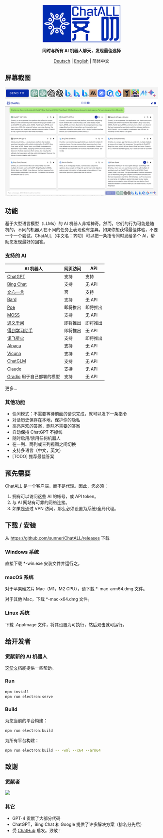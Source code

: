 <div align="center">
   <img src="src/assets/logo-cover.png" width=256></img>
   <p><strong>同时与所有 AI 机器人聊天，发现最佳选择</strong></p>

[Deutsch](README_DE-DE.md) | [English](README.md) | 简体中文

</div>

## 屏幕截图

![Screenshot](screenshots/screenshot-2.png?raw=true)
![Screenshot](screenshots/screenshot-1.png?raw=true)

## 功能

基于大型语言模型（LLMs）的 AI 机器人非常神奇。然而，它们的行为可能是随机的，不同的机器人在不同的任务上表现也有差异。如果你想获得最佳体验，不要一个一个尝试。ChatALL（中文名：齐叨）可以把一条指令同时发给多个 AI，帮助您发现最好的回答。

### 支持的 AI

| AI 机器人                                                    | 网页访问 | API      |
| ------------------------------------------------------------ | -------- | -------- |
| [ChatGPT](https://chat.openai.com)                           | 支持     | 支持     |
| [Bing Chat](https://www.bing.com/new)                        | 支持     | 无 API   |
| [文心一言](https://yiyan.baidu.com/)                         | 否       | 支持     |
| [Bard](https://bard.google.com/)                             | 支持     | 无 API   |
| [Poe](https://poe.com/)                                      | 即将推出 | 即将推出 |
| [MOSS](https://moss.fastnlp.top/)                            | 支持     | 无 API   |
| [通义千问](http://tongyi.aliyun.com/)                        | 即将推出 | 即将推出 |
| [得到学习助手](https://ai.dedao.cn/)                         | 即将推出 | 无 API   |
| [讯飞星火](http://xinghuo.xfyun.cn/)                         | 支持     | 即将推出 |
| [Alpaca](https://crfm.stanford.edu/2023/03/13/alpaca.html)   | 支持     | 无 API   |
| [Vicuna](https://lmsys.org/blog/2023-03-30-vicuna/)          | 支持     | 无 API   |
| [ChatGLM](https://chatglm.cn/blog)                           | 支持     | 无 API   |
| [Claude](https://www.anthropic.com/index/introducing-claude) | 支持     | 无 API   |
| [Gradio](https://gradio.app/) 用于自己部署的模型             | 支持     | 无 API   |

更多...

### 其他功能

- 快问模式：不需要等待前面的请求完成，就可以发下一条指令
- 对话历史保存在本地，保护你的隐私
- 高亮喜欢的答案，删除不需要的答案
- 自动保持 ChatGPT 不掉线
- 随时启用/禁用任何机器人
- 在一列、两列或三列视图之间切换
- 支持多语言（中文，英文）
- [TODO] 推荐最佳答案

## 预先需要

ChatALL 是一个客户端，而不是代理。因此，您必须：

1. 拥有可以访问这些 AI 的帐号，或 API token。
2. 与 AI 网站有可靠的网络连接。
3. 如果是通过 VPN 访问，那么必须设置为系统/全局代理。

## 下载 / 安装

从 https://github.com/sunner/ChatALL/releases 下载

### Windows 系统

直接下载 \*-win.exe 安装文件并运行之。

### macOS 系统

对于苹果硅芯片 Mac（M1，M2 CPU），请下载 \*-mac-arm64.dmg 文件。

对于其他 Mac，下载 \*-mac-x64.dmg 文件。

### Linux 系统

下载 .AppImage 文件，将其设置为可执行，然后双击就可运行。

## 给开发者

### 贡献新的 AI 机器人

[这份文档](https://github.com/sunner/ChatALL/wiki/%E5%A6%82%E4%BD%95%E6%B7%BB%E5%8A%A0%E4%B8%80%E4%B8%AA%E6%96%B0%E7%9A%84-AI-%E5%AF%B9%E8%AF%9D%E6%9C%BA%E5%99%A8%E4%BA%BA)能提供一些帮助。

### Run

```bash
npm install
npm run electron:serve
```

### Build

为您当前的平台构建：

```bash
npm run electron:build
```

为所有平台构建：

```bash
npm run electron:build -- -wml --x64 --arm64
```

## 致谢

### 贡献者

<a href="https://github.com/sunner/ChatALL/graphs/contributors">
  <img src="https://contrib.rocks/image?repo=sunner/ChatALL" />
</a>

### 其它

- GPT-4 贡献了大部分代码
- ChatGPT，Bing Chat 和 Google 提供了许多解决方案（排名分先后）
- 受 [ChatHub](https://github.com/chathub-dev/chathub) 启发。致敬！
